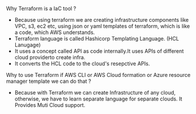 Why Terraform is a IaC tool ?
- Because using terraform we are creating infrastructure components like VPC, s3, ec2 etc, using json or yaml templates of terraform, which is like a code, which AWS understands.
- Terraform language is called Hashicorp Templating Language. (HCL Lanugage)
- It uses a concept called API as code internally.It uses APIs of different cloud providerto create infra.
- It converts the HCL code to the cloud's resepctive APIs.

Why to use Terraform if AWS CLI or AWS Cloud formation or Azure resource manager template we can do that ?
- Because with Terraform we can create Infrastructure of any cloud, otherwise, we have to learn separate language for separate clouds. It Provides Muti Cloud support.

